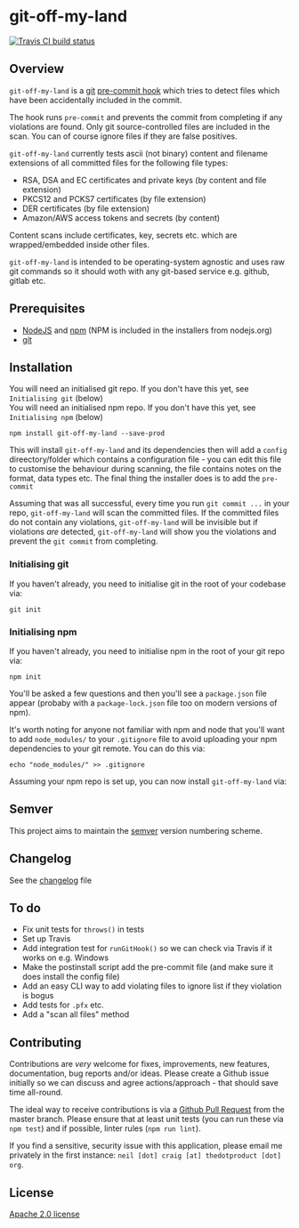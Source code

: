 # git-off-my-land

[![Travis CI build status](https://travis-ci.org/gh-username/git-off-my-land.svg)](https://travis-ci.org/neilstuartcraig/git-off-my-land)


## Overview

`git-off-my-land` is a [git](https://git-scm.com/) [pre-commit hook](https://git-scm.com/book/gr/v2/Customizing-Git-Git-Hooks) which tries to detect files which have been accidentally included in the commit.  

The hook runs `pre-commit` and prevents the commit from completing if any violations are found. Only git source-controlled files are included in the scan. You can of course ignore files if they  are false positives.

`git-off-my-land` currently tests ascii (not binary) content and filename extensions of all committed files for the following file types:

* RSA, DSA and EC certificates and private keys (by content and file extension)
* PKCS12 and PCKS7 certificates (by file extension)
* DER certificates (by file extension)
* Amazon/AWS access tokens and secrets (by content)

Content scans include certificates, key, secrets etc. which are wrapped/embedded inside other files.  

`git-off-my-land` is intended to be operating-system agnostic and uses raw git commands so it should woth with any git-based service e.g. github, gitlab etc.


## Prerequisites
* [NodeJS](https://nodejs.org/) and [npm](https://www.npmjs.com/) (NPM is included in the installers from nodejs.org)
* [git](https://git-scm.com/)


## Installation

You will need an initialised git repo. If you don't have this yet, see `Initialising git` (below)  
You will need an initialised npm repo. If you don't have this yet, see `Initialising npm` (below)

```
npm install git-off-my-land --save-prod
```

This will install `git-off-my-land` and its dependencies then will add a `config` direectory/folder which contains a configuration file - you can edit this file to customise the behaviour during scanning, the file contains notes on the format, data types etc. The final thing the installer does is to add the `pre-commit` 

Assuming that was all successful, every time you run `git commit ...` in your repo, `git-off-my-land` will scan the committed files. If the committed files do not contain any violations, `git-off-my-land` will be invisible but if violations _are_ detected, `git-off-my-land` will show you the violations and prevent the `git commit` from completing.


### Initialising git

If you haven't already, you need to initialise git in the root of your codebase via:

```
git init
```


### Initialising npm

If you haven't already, you need to initialise npm in the root of your git repo via:

```
npm init
```

You'll be asked a few questions and then you'll see a `package.json` file appear (probaby with a `package-lock.json` file too on modern versions of npm).

It's worth noting for anyone not familiar with npm and node that you'll want to add `node_modules/` to your `.gitignore` file to avoid uploading your npm dependencies to your git remote. You can do this via:

```
echo "node_modules/" >> .gitignore
```

Assuming your npm repo is set up, you can now install `git-off-my-land` via:



## Semver
This project aims to maintain the [semver](http://semver.org/) version numbering scheme.


## Changelog
See the [changelog](./changelog.md) file


## To do

* Fix unit tests for `throws()` in tests
* Set up Travis
* Add integration test for `runGitHook()` so we can check via Travis if it works on e.g. Windows
* Make the postinstall script add the pre-commit file (and make sure it does install the config file)
* Add an easy CLI way to add violating files to ignore list if they violation is bogus
* Add tests for `.pfx` etc.
* Add a "scan all files" method



## Contributing
Contributions are *very* welcome for fixes, improvements, new features, documentation, bug reports and/or ideas. Please create a Github issue initially so we can discuss and agree actions/approach - that should save time all-round.

The ideal way to receive contributions is via a [Github Pull Request](https://help.github.com/articles/using-pull-requests/) from the master branch. Please ensure that at least unit tests (you can run these via `npm test`) and if possible, linter rules (`npm run lint`).

If you find a sensitive, security issue with this application, please email me privately in the first instance: `neil [dot] craig [at] thedotproduct [dot] org`.


## License
[Apache 2.0 license](./license.md)
